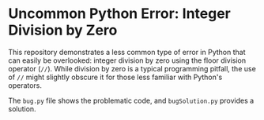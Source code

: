 # Uncommon Python Error: Integer Division by Zero

This repository demonstrates a less common type of error in Python that can easily be overlooked: integer division by zero using the floor division operator (`//`).  While division by zero is a typical programming pitfall, the use of `//` might slightly obscure it for those less familiar with Python's operators.

The `bug.py` file shows the problematic code, and `bugSolution.py` provides a solution.